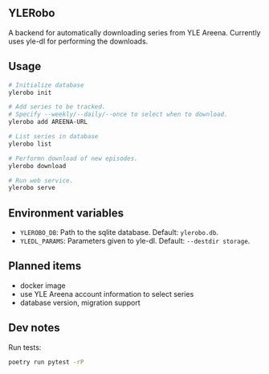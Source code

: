 ## YLERobo

A backend for automatically downloading series from YLE Areena. Currently uses yle-dl for performing the downloads.


## Usage

```sh
# Initialize database
ylerobo init

# Add series to be tracked.
# Specify --weekly/--daily/--once to select when to download.
ylerobo add AREENA-URL

# List series in database
ylerobo list

# Performn download of new episodes.
ylerobo download

# Run web service.
ylerobo serve
```

## Environment variables

- `YLEROBO_DB`: Path to the sqlite database. Default: `ylerobo.db`.
- `YLEDL_PARAMS`: Parameters given to yle-dl. Default: `--destdir storage`.


## Planned items

- docker image
- use YLE Areena account information to select series
- database version, migration support


## Dev notes

Run tests:
```sh
poetry run pytest -rP
```
